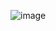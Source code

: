 ​![image](https://user-images.githubusercontent.com/85879402/167907753-399c3d74-56af-42f6-837a-4ed1ac46cb4d.png)
